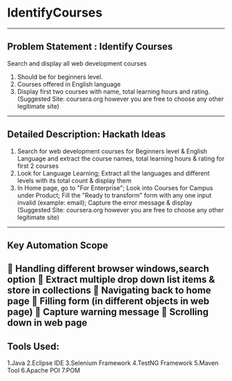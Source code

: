 # IdentifyCourses
-----------------------------------------------------------------------------------------------------------------------------------------------------------------
Problem Statement : Identify Courses
-----------------------------------------------------------------------------------------------------------------------------------------------------------------
Search and display all web development courses 
1. Should be for beginners level.
2. Courses offered in English language
3. Display first two courses with name, total learning hours and rating.
(Suggested Site: coursera.org however  you are free to choose any other legitimate  site)
-----------------------------------------------------------------------------------------------------------------------------------------------------------------
Detailed Description: Hackath Ideas
-----------------------------------------------------------------------------------------------------------------------------------------------------------------
1. Search for web development courses for Beginners level & English Language and extract the course names, total learning hours & rating for first 2 courses
2. Look for Language Learning; Extract all the languages and different levels with its total count & display them
3. In Home page, go to "For Enterprise"; Look into Courses for Campus under Product;
Fill the  "Ready to transform" form with any one input invalid (example: email); Capture the error message & display
(Suggested Site: coursera.org however  you are free to choose any other legitimate  site)
-----------------------------------------------------------------------------------------------------------------------------------------------------------------
Key Automation Scope
-----------------------------------------------------------------------------------------------------------------------------------------------------------------
	Handling different browser windows,search option
	Extract multiple drop down list items & store in collections
	Navigating back to home page
	Filling form (in different objects in web page)
	Capture warning message
	Scrolling down in web page
-----------------------------------------------------------------------------------------------------------------------------------------------------------------
Tools Used:
-----------------------------------------------------------------------------------------------------------------------------------------------------------------
1.Java
2.Eclipse IDE
3.Selenium Framework
4.TestNG Framework
5.Maven Tool
6.Apache POI
7.POM

